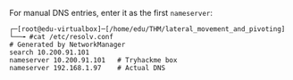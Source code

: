 For manual DNS entries, enter it as the first `nameserver`:
```
┌─[root@edu-virtualbox]─[/home/edu/THM/lateral_movement_and_pivoting]
└──╼ #cat /etc/resolv.conf 
# Generated by NetworkManager
search 10.200.91.101
nameserver 10.200.91.101   # Tryhackme box
nameserver 192.168.1.97    # Actual DNS
```
